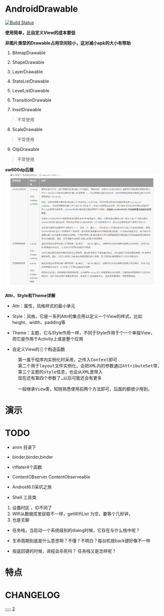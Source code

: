 # AndroidDrawable

[![Build Status](https://travis-ci.org/meolu/walle-web.svg?branch=master)](https://travis-ci.org/meolu/walle-web)

**使用简单，比自定义View的成本要低**

**非图片类型的Drawable占用空间较小，这对减小apk的大小有帮助**

1. BitmapDrawable

2. ShapeDrawable

3. LayerDrawable

4. StateListDrawable

5. LevelListDrawable

6. TransitionDrawable

7. InsetDrawable
> 不常使用

8. ScaleDrawable
> 不常使用

9. ClipDrawable
> 不常使用

**sw600dp后缀**
![](pic/屏幕尺寸限定符.png)

**Attr、Style和Theme详解**
- Attr：属性，风格样式的最小单元

- Style：风格，它是一系列Attr的集合用以定义一个View的样式，比如height、width、padding等

- Theme：主题，它与Style作用一样，不同于Style作用于个一个单独View，而它是作用于Activity上或是整个应用

- 自定义View的三个构造函数
<pre>
     第一属于程序内实例化时采用，之传入Context即可
     第二个用于layout文件实例化，会把XML内的参数通过AttributeSet带入到View内。
     第三个主题的style信息，也会从XML里带入
     现在还有第四个参数了…以后可能还会有更多
     
     一般继承View类，知晓熟悉使用前两个方法即可，后面的都很少用到。
</pre>

# 演示

# TODO

- anim 目录下

- binder,binder,binder

- inflater4个函数

- ContentOBserver ContentObserveable

- Android6.0采坑之旅

- Shell 工具类

1. 设置时区 ，ID不同了
2. WIfI从数据库里获取不一样，getWifiList 为空，要等个几秒钟，
3. 也是无聊

- 任务栈，当启动一个系统级别的dialog时候，它存在与什么栈中呢？

- 生命周期到底是什么意思啊？不懂？不明白？每台机按back键好像不一样

- 按返回键的时候，进程会杀死吗？ 任务栈又是怎样呢？

# 特点

# CHANGELOG
[---](http://www.jianshu.com/p/dd79220b47dd)
[2](http://www.jianshu.com/p/164e3ed1bc9f)








